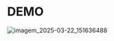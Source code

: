 # DEMO
![imagem_2025-03-22_151636488](https://github.com/user-attachments/assets/e4c7ce8e-5407-495d-b44e-4ea19c2b73f4)

